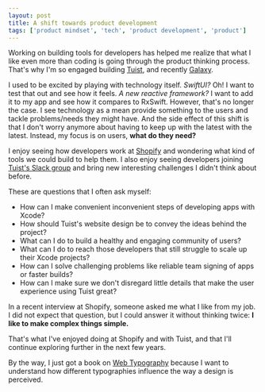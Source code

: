 ```yaml
---
layout: post
title: A shift towards product development
tags: ['product mindset', 'tech', 'product development', 'product']
---
```


Working on building tools for developers has helped me realize that what I like even more than coding is going through the product thinking process.
That's why I'm so engaged building [Tuist](https://tuist.io),
and recently [Galaxy](https://building.appgalaxy.io).

I used to be excited by playing with technology itself.
_SwiftUI?_ Oh! I want to test that out and see how it feels.
_A new reactive framework?_ I want to add it to my app and see how it compares to RxSwift.
However, that's no longer the case.
I see technology as a mean provide something to the users and tackle problems/needs they might have.
And the side effect of this shift is that I don't worry anymore about having to keep up with the latest with the latest.
Instead, my focus is on users, **what do they need?**

I enjoy seeing how developers work at [Shopify](https://shopify.com) and wondering what kind of tools we could build to help them.
I also enjoy seeing developers joining [Tuist's Slack group](https://slack.tuist.io) and bring new interesting challenges I didn't think about before.

These are questions that I often ask myself:

- How can I make convenient inconvenient steps of developing apps with Xcode?
- How should Tuist's website design be to convey the ideas behind the project?
- What can I do to build a healthy and engaging community of users?
- What can I do to reach those developers that still struggle to scale up their Xcode projects?
- How can I solve challenging problems like reliable team signing of apps or faster builds?
- How can I make sure we don't disregard little details that make the user experience using Tuist great?

In a recent interview at Shopify, someone asked me what I like from my job.
I did not expect that question,
but I could answer it without thinking twice:
**I like to make complex things simple.**

That's what I've enjoyed doing at Shopify and with Tuist,
and that I'll continue exploring further in the next few years.

By the way, I just got a book on [Web Typography](https://abookapart.com/products/on-web-typography) because I want to understand how different typographies influence the way a design is perceived.

